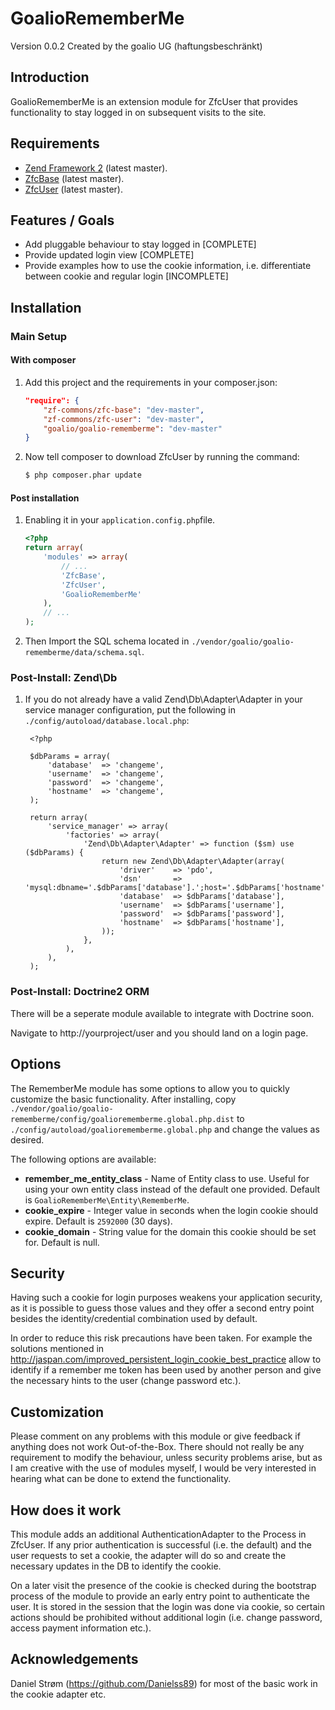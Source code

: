 GoalioRememberMe
================

Version 0.0.2 Created by the goalio UG (haftungsbeschränkt)

Introduction
------------

GoalioRememberMe is an extension module for ZfcUser that provides functionality to 
stay logged in on subsequent visits to the site.

Requirements
------------

* [Zend Framework 2](https://github.com/zendframework/zf2) (latest master).
* [ZfcBase](https://github.com/ZF-Commons/ZfcBase) (latest master).
* [ZfcUser](https://github.com/ZF-Commons/ZfcUser) (latest master).

Features / Goals
----------------

* Add pluggable behaviour to stay logged in [COMPLETE]
* Provide updated login view [COMPLETE]
* Provide examples how to use the cookie information, i.e. differentiate between cookie and regular login [INCOMPLETE]

Installation
------------

### Main Setup

#### With composer

1. Add this project and the requirements in your composer.json:

    ```json
    "require": {
        "zf-commons/zfc-base": "dev-master",
        "zf-commons/zfc-user": "dev-master",
        "goalio/goalio-rememberme": "dev-master"
    }
    ```

2. Now tell composer to download ZfcUser by running the command:

    ```bash
    $ php composer.phar update
    ```

#### Post installation

1. Enabling it in your `application.config.php`file.

    ```php
    <?php
    return array(
        'modules' => array(
            // ...
            'ZfcBase',
            'ZfcUser',
            'GoalioRememberMe'
        ),
        // ...
    );
    ```

2. Then Import the SQL schema located in `./vendor/goalio/goalio-rememberme/data/schema.sql`.

### Post-Install: Zend\Db

1. If you do not already have a valid Zend\Db\Adapter\Adapter in your service
   manager configuration, put the following in `./config/autoload/database.local.php`:

        <?php

        $dbParams = array(
            'database'  => 'changeme',
            'username'  => 'changeme',
            'password'  => 'changeme',
            'hostname'  => 'changeme',
        );

        return array(
            'service_manager' => array(
                'factories' => array(
                    'Zend\Db\Adapter\Adapter' => function ($sm) use ($dbParams) {
                        return new Zend\Db\Adapter\Adapter(array(
                            'driver'    => 'pdo',
                            'dsn'       => 'mysql:dbname='.$dbParams['database'].';host='.$dbParams['hostname'],
                            'database'  => $dbParams['database'],
                            'username'  => $dbParams['username'],
                            'password'  => $dbParams['password'],
                            'hostname'  => $dbParams['hostname'],
                        ));
                    },
                ),
            ),
        );

### Post-Install: Doctrine2 ORM

There will be a seperate module available to integrate with Doctrine soon.

Navigate to http://yourproject/user and you should land on a login page.

Options
-------

The RememberMe module has some options to allow you to quickly customize the basic
functionality. After installing, copy
`./vendor/goalio/goalio-rememberme/config/goaliorememberme.global.php.dist` to
`./config/autoload/goaliorememberme.global.php` and change the values as desired.

The following options are available:

- **remember_me_entity_class** - Name of Entity class to use. Useful for using your own
  entity class instead of the default one provided. Default is
  `GoalioRememberMe\Entity\RememberMe`.
- **cookie_expire** - Integer value in seconds when the login cookie should expire. 
  Default is `2592000` (30 days).
- **cookie_domain** - String value for the domain this cookie should be set for. 
  Default is null.
  
Security
--------

Having such a cookie for login purposes weakens your application security, as it is possible to 
guess those values and they offer a second entry point besides the identity/credential combination
used by default. 

In order to reduce this risk precautions have been taken. For example the solutions mentioned in
http://jaspan.com/improved_persistent_login_cookie_best_practice allow to identify if a remember me 
token has been used by another person and give the necessary hints to the user (change password etc.).

Customization
-------------

Please comment on any problems with this module or give feedback if anything does not work
Out-of-the-Box. There should not really be any requirement to modify the behaviour, unless 
security problems arise, but as I am creative with the use of modules myself, I would be very
interested in hearing what can be done to extend the functionality.

How does it work
----------------

This module adds an additional AuthenticationAdapter to the Process in ZfcUser. If any prior
authentication is successful (i.e. the default) and the user requests to set a cookie, the 
adapter will do so and create the necessary updates in the DB to identify the cookie.

On a later visit the presence of the cookie is checked during the bootstrap process of the 
module to provide an early entry point to authenticate the user. It is stored in the session
that the login was done via cookie, so certain actions should be prohibited without additional 
login (i.e. change password, access payment information etc.).

Acknowledgements
----------------
Daniel Strøm (https://github.com/Danielss89)
for most of the basic work in the cookie adapter etc.
